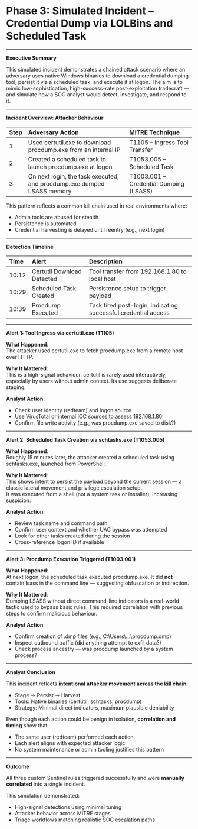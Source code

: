 # **Phase 3: Simulated Incident – Credential Dump via LOLBins and Scheduled Task**

---

**Executive Summary**

This simulated incident demonstrates a chained attack scenario where an adversary uses native Windows binaries to download a credential dumping tool, persist it via a scheduled task, and execute it at logon. The aim is to mimic low-sophistication, high-success-rate post-exploitation tradecraft — and simulate how a SOC analyst would detect, investigate, and respond to it.

---

**Incident Overview: Attacker Behaviour**

| Step | Adversary Action | MITRE Technique |
| :---- | :---- | :---- |
| 1 | Used certutil.exe to download procdump.exe from an internal IP | T1105 – Ingress Tool Transfer |
| 2 | Created a scheduled task to launch procdump.exe at logon | T1053.005 – Scheduled Task |
| 3 | On next login, the task executed, and procdump.exe dumped LSASS memory | T1003.001 – Credential Dumping (LSASS) |

This pattern reflects a common kill chain used in real environments where:

* Admin tools are abused for stealth  
* Persistence is automated  
* Credential harvesting is delayed until reentry (e.g., next login)

---

**Detection Timeline**

| Time | Alert | Description |
| :---- | :---- | :---- |
| 10:12 | Certutil Download Detected | Tool transfer from 192.168.1.80 to local host |
| 10:29 | Scheduled Task Created | Persistence setup to trigger payload |
| 10:39 | Procdump Executed | Task fired post-login, indicating successful credential access |

---

**Alert 1: Tool Ingress via certutil.exe (T1105)**

**What Happened**:  
 The attacker used certutil.exe to fetch procdump.exe from a remote host over HTTP.

**Why It Mattered**:  
 This is a high-signal behaviour. certutil is rarely used interactively, especially by users without admin context. Its use suggests deliberate staging.

**Analyst Action**:

* Check user identity (redteam) and logon source  
* Use VirusTotal or internal IOC sources to assess 192.168.1.80  
* Confirm file write activity (e.g., was procdump.exe saved to disk?)

---

**Alert 2: Scheduled Task Creation via schtasks.exe (T1053.005)**

**What Happened**:  
 Roughly 15 minutes later, the attacker created a scheduled task using schtasks.exe, launched from PowerShell.

**Why It Mattered**:  
 This shows intent to persist the payload beyond the current session — a classic lateral movement and privilege escalation setup.  
 It was executed from a shell (not a system task or installer), increasing suspicion.

**Analyst Action**:

* Review task name and command path  
* Confirm user context and whether UAC bypass was attempted  
* Look for other tasks created during the session  
* Cross-reference logon ID if available

---

**Alert 3: Procdump Execution Triggered (T1003.001)**

**What Happened**:  
 At next logon, the scheduled task executed procdump.exe. It did **not** contain lsass in the command line — suggesting obfuscation or indirection.

**Why It Mattered**:  
 Dumping LSASS without direct command-line indicators is a real-world tactic used to bypass basic rules. This required correlation with previous steps to confirm malicious behaviour.

**Analyst Action**:

* Confirm creation of .dmp files (e.g., C:\\Users\\...\\procdump.dmp)  
* Inspect outbound traffic (did anything attempt to exfil data?)  
* Check process ancestry — was procdump launched by a system process?

---

**Analyst Conclusion**

This incident reflects **intentional attacker movement across the kill chain**:

* Stage → Persist → Harvest  
* Tools: Native binaries (certutil, schtasks, procdump)  
* Strategy: Minimal direct indicators, maximum plausible deniability

Even though each action could be benign in isolation, **correlation and timing** show that:

* The same user (redteam) performed each action  
* Each alert aligns with expected attacker logic  
* No system maintenance or admin tooling justifies this pattern

---

**Outcome**

All three custom Sentinel rules triggered successfully and were **manually correlated** into a single incident.

This simulation demonstrated:

* High-signal detections using minimal tuning  
* Attacker behavior across MITRE stages  
* Triage workflows matching realistic SOC escalation paths

 
